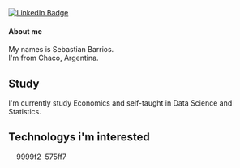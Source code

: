<div id="badges">
  <a href="https://www.linkedin.com/in/dsebastianb/">
    <img src="https://img.shields.io/badge/LinkedIn-blue?style=for-the-badge&logo=linkedin&logoColor=white" alt="LinkedIn Badge"/>
  </a>
</div>

<img src="https://komarev.com/ghpvc/?username=dbsebastian&style=flat-square&color=blue" alt=""/>

#### About me

My names is Sebastian Barrios.  
I'm from Chaco, Argentina.

## Study

I'm currently study Economics
and self-taught in Data Science and Statistics.

## Technologys i'm interested

<img src="https://img.shields.io/badge/Python-14354C?style=for-the-badge&logo=python&logoColor=white" alt=""/>  

<img src="https://img.shields.io/badge/Pandas-2C2D72?style=for-the-badge&logo=pandas&logoColor=white"  alt=""/>  
  
<img src="https://img.shields.io/badge/Matplotlib-%23ffffff.svg?style=for-the-badge&logo=Matplotlib&logoColor=black"  alt=""/>  
  
<img src="https://img.shields.io/badge/Matplotlib-%9999f2.svg?style=for-the-badge&logo=Matplotlib&logoColor=black"  alt=""/>  
9999f2  
<img src="https://img.shields.io/badge/Matplotlib-%575ff7.svg?style=for-the-badge&logo=Matplotlib&logoColor=black"  alt=""/>  
575ff7

<img src="https://img.shields.io/badge/PostgreSQL-316192?style=for-the-badge&logo=postgresql&logoColor=white" alt=""/>
